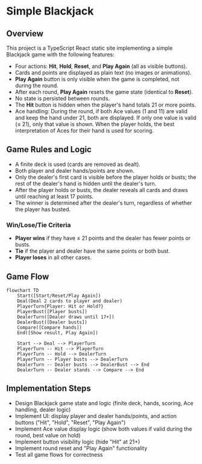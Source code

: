 # Simple Blackjack

## Overview

This project is a TypeScript React static site implementing a simple Blackjack game with the following features:

- Four actions: **Hit**, **Hold**, **Reset**, and **Play Again** (all as visible buttons).
- Cards and points are displayed as plain text (no images or animations).
- **Play Again** button is only visible when the game is completed, not during the round.
- After each round, **Play Again** resets the game state (identical to **Reset**).
- No state is persisted between rounds.
- The **Hit** button is hidden when the player's hand totals 21 or more points.
- Ace handling: During the round, if both Ace values (1 and 11) are valid and keep the hand under 21, both are displayed. If only one value is valid (≤ 21), only that value is shown. When the player holds, the best interpretation of Aces for their hand is used for scoring.

## Game Rules and Logic

- A finite deck is used (cards are removed as dealt).
- Both player and dealer hands/points are shown.
- Only the dealer's first card is visible before the player holds or busts; the rest of the dealer's hand is hidden until the dealer's turn.
- After the player holds or busts, the dealer reveals all cards and draws until reaching at least 17 points.
- The winner is determined after the dealer's turn, regardless of whether the player has busted.

### Win/Lose/Tie Criteria

- **Player wins** if they have ≤ 21 points and the dealer has fewer points or busts.
- **Tie** if the player and dealer have the same points or both bust.
- **Player loses** in all other cases.

## Game Flow

```mermaid
flowchart TD
    Start([Start/Reset/Play Again])
    Deal(Deal 2 cards to player and dealer)
    PlayerTurn{Player: Hit or Hold?}
    PlayerBust([Player busts])
    DealerTurn([Dealer draws until 17+])
    DealerBust([Dealer busts])
    Compare([Compare hands])
    End([Show result, Play Again])

    Start --> Deal --> PlayerTurn
    PlayerTurn -- Hit --> PlayerTurn
    PlayerTurn -- Hold --> DealerTurn
    PlayerTurn -- Player busts --> DealerTurn
    DealerTurn -- Dealer busts --> DealerBust --> End
    DealerTurn -- Dealer stands --> Compare --> End
```

## Implementation Steps

- Design Blackjack game state and logic (finite deck, hands, scoring, Ace handling, dealer logic)
- Implement UI: display player and dealer hands/points, and action buttons ("Hit", "Hold", "Reset", "Play Again")
- Implement Ace value display logic (show both values if valid during the round, best value on hold)
- Implement button visibility logic (hide "Hit" at 21+)
- Implement round reset and "Play Again" functionality
- Test all game flows for correctness

